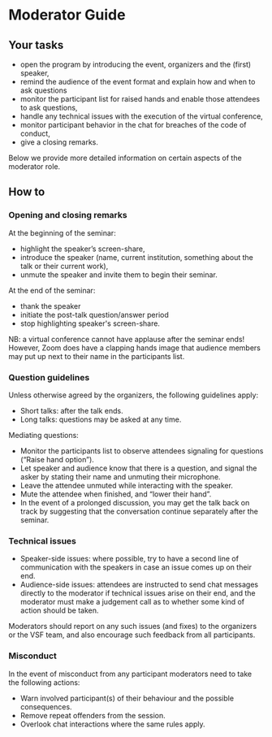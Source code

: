# Moderator Guide

## Your tasks
 

* open the program by introducing the event, organizers and the (first) speaker,
* remind the audience of the event format and explain how and when to ask questions
* monitor the participant list for raised hands and enable those attendees to ask questions,
* handle any technical issues with the execution of the virtual conference,
* monitor participant behavior in the chat for breaches of the code of conduct,
* give a closing remarks.

Below we provide more detailed information on certain aspects of the moderator role. 

## How to

### Opening and closing remarks

At the beginning of the seminar: 

* highlight the speaker’s screen-share,
* introduce the speaker (name, current institution, something about the talk or their current work),
* unmute the speaker and invite them to begin their seminar.

At the end of the seminar: 

* thank the speaker 
* initiate the post-talk question/answer period
* stop highlighting speaker's screen-share.

NB: a virtual conference cannot have applause after the seminar ends! However, Zoom does have a clapping hands image that audience members may put up next to their name in the participants list. 


### Question guidelines

Unless otherwise agreed by the organizers, the following guidelines apply:

* Short talks: after the talk ends.
* Long talks: questions may be asked at any time.

Mediating questions:

* Monitor the participants list to observe attendees signaling for questions (“Raise hand option”).
* Let speaker and audience know that there is a question, and signal the asker by stating their name and unmuting their microphone.
* Leave the attendee unmuted while interacting with the speaker.
* Mute the attendee when finished, and “lower their hand”.
* In the event of a prolonged discussion, you may get the talk back on track by suggesting that the conversation continue separately after the seminar.


### Technical issues

* Speaker-side issues: where possible, try to have a second line of communication with the speakers in case an issue comes up on their end.
* Audience-side issues: attendees are instructed to send chat messages directly to the moderator if technical issues arise on their end, and the moderator must make a judgement call as to whether some kind of action should be taken.

Moderators should report on any such issues (and fixes) to the organizers or the VSF team, and also encourage such feedback from all participants.


### Misconduct

In the event of misconduct from any participant moderators need to take the following actions:

* Warn involved participant(s) of their behaviour and the possible consequences.
* Remove repeat offenders from the session.
* Overlook chat interactions where the same rules apply.
